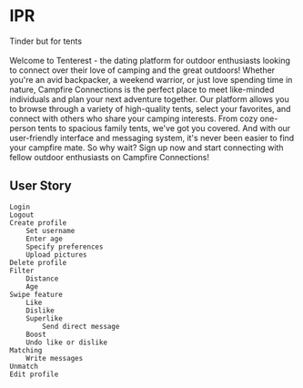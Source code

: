 # IPR
Tinder but for tents
<br>
<br>
Welcome to Tenterest - the dating platform for outdoor enthusiasts looking to connect over their love of camping and the great outdoors! Whether you're an avid backpacker, a weekend warrior, or just love spending time in nature, Campfire Connections is the perfect place to meet like-minded individuals and plan your next adventure together. Our platform allows you to browse through a variety of high-quality tents, select your favorites, and connect with others who share your camping interests. From cozy one-person tents to spacious family tents, we've got you covered. And with our user-friendly interface and messaging system, it's never been easier to find your campfire mate. So why wait? Sign up now and start connecting with fellow outdoor enthusiasts on Campfire Connections!

## User Story
    Login
    Logout
    Create profile
        Set username
        Enter age
        Specify preferences
        Upload pictures
    Delete profile
    Filter
        Distance
        Age
    Swipe feature
        Like
        Dislike
        Superlike
            Send direct message
        Boost
        Undo like or dislike
    Matching
        Write messages
    Unmatch
    Edit profile
